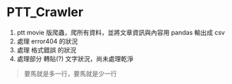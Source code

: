 # PTT_Crawler
1. ptt movie 版爬蟲，爬所有資料，並將文章資訊與內容用 pandas 輸出成 csv
2. 處理 error404 的狀況
3. 處理 格式錯誤 的狀況
4. 處理部分 轉貼(?) 文字狀況，尚未處理乾淨
> 要馬就是多一行，要馬就是少一行
